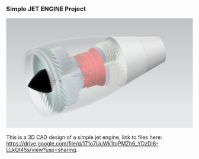 ### Simple JET ENGINE Project

![SIMPLE JET ENGINE DESIGN Project](https://github.com/hugovr24/Projects/blob/master/Aerospace_Mechanical_Eng_Projects/NX_Designs/PROJECT21_JET_ENGINE/jet_engine.png)

This is a 3D CAD design of a simple jet engine, link to files here: https://drive.google.com/file/d/171o7UuWk1tqPMZh6_YDzDI8-LLkQt45s/view?usp=sharing.


